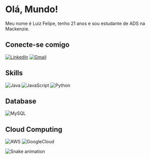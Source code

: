 # Olá, Mundo!
Meu nome é Luiz Felipe, tenho 21 anos e sou estudante de ADS na Mackenzie.


## Conecte-se comigo
[![LinkedIn](https://img.shields.io/badge/LinkedIn-0077B5?style=for-the-badge&logo=linkedin&logoColor=white)](https://www.linkedin.com/in/luiz-felipe-rodrigues-95a555315/)
[![Gmail](https://img.shields.io/badge/email-333333?style=for-the-badge&logo=gmail&logoColor=red)](mailto:luizrodrguesfelip@gmail.com)

## Skills
![Java](https://img.shields.io/badge/java-%23ED8B00.svg?style=for-the-badge&logo=openjdk&logoColor=white)
![JavaScript](https://img.shields.io/badge/JavaScript-F7DF1E?style=for-the-badge&logo=javascript&logoColor=black)
![Python](https://img.shields.io/badge/python-3670A0?style=for-the-badge&logo=python&logoColor=ffdd54)

## Database
![MySQL](https://img.shields.io/badge/MySQL-00000F?style=for-the-badge&logo=mysql&logoColor=white)


## Cloud Computing
![AWS](https://img.shields.io/badge/AWS-000.svg?style=for-the-badge&logo=amazon-aws&logoColor=white)
![GoogleCloud](https://img.shields.io/badge/GoogleCloud-%234285F4.svg?style=for-the-badge&logo=google-cloud&logoColor=white)

![Snake animation](https://github.com/LuizFRod/LuizFRod/blob/output/github-contribution-grid-snake.svg)
